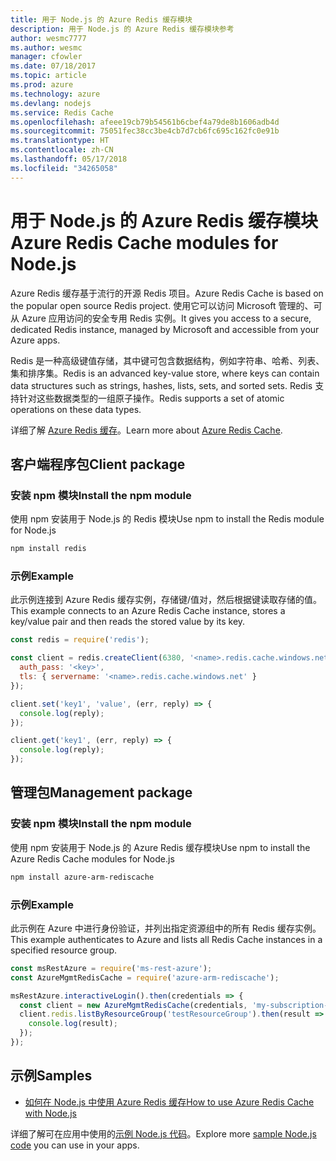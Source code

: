 ```yaml
---
title: 用于 Node.js 的 Azure Redis 缓存模块
description: 用于 Node.js 的 Azure Redis 缓存模块参考
author: wesmc7777
ms.author: wesmc
manager: cfowler
ms.date: 07/18/2017
ms.topic: article
ms.prod: azure
ms.technology: azure
ms.devlang: nodejs
ms.service: Redis Cache
ms.openlocfilehash: afeee19cb79b54561b6cbef4a79de8b1606adb4d
ms.sourcegitcommit: 75051fec38cc3be4cb7d7cb6fc695c162fc0e91b
ms.translationtype: HT
ms.contentlocale: zh-CN
ms.lasthandoff: 05/17/2018
ms.locfileid: "34265058"
---
```

# <a name="azure-redis-cache-modules-for-nodejs"></a><span data-ttu-id="70175-103">用于 Node.js 的 Azure Redis 缓存模块</span><span class="sxs-lookup"><span data-stu-id="70175-103">Azure Redis Cache modules for Node.js</span></span>

<span data-ttu-id="70175-104">Azure Redis 缓存基于流行的开源 Redis 项目。</span><span class="sxs-lookup"><span data-stu-id="70175-104">Azure Redis Cache is based on the popular open source Redis project.</span></span> <span data-ttu-id="70175-105">使用它可以访问 Microsoft 管理的、可从 Azure 应用访问的安全专用 Redis 实例。</span><span class="sxs-lookup"><span data-stu-id="70175-105">It gives you access to a secure, dedicated Redis instance, managed by Microsoft and accessible from your Azure apps.</span></span>

<span data-ttu-id="70175-106">Redis 是一种高级键值存储，其中键可包含数据结构，例如字符串、哈希、列表、集和排序集。</span><span class="sxs-lookup"><span data-stu-id="70175-106">Redis is an advanced key-value store, where keys can contain data structures such as strings, hashes, lists, sets, and sorted sets.</span></span> <span data-ttu-id="70175-107">Redis 支持针对这些数据类型的一组原子操作。</span><span class="sxs-lookup"><span data-stu-id="70175-107">Redis supports a set of atomic operations on these data types.</span></span>

<span data-ttu-id="70175-108">详细了解 [Azure Redis 缓存](https://docs.microsoft.com/azure/redis-cache/)。</span><span class="sxs-lookup"><span data-stu-id="70175-108">Learn more about [Azure Redis Cache](https://docs.microsoft.com/azure/redis-cache/).</span></span>

## <a name="client-package"></a><span data-ttu-id="70175-109">客户端程序包</span><span class="sxs-lookup"><span data-stu-id="70175-109">Client package</span></span>

### <a name="install-the-npm-module"></a><span data-ttu-id="70175-110">安装 npm 模块</span><span class="sxs-lookup"><span data-stu-id="70175-110">Install the npm module</span></span>

<span data-ttu-id="70175-111">使用 npm 安装用于 Node.js 的 Redis 模块</span><span class="sxs-lookup"><span data-stu-id="70175-111">Use npm to install the Redis module for Node.js</span></span>

```bash
npm install redis
```

### <a name="example"></a><span data-ttu-id="70175-112">示例</span><span class="sxs-lookup"><span data-stu-id="70175-112">Example</span></span>

<span data-ttu-id="70175-113">此示例连接到 Azure Redis 缓存实例，存储键/值对，然后根据键读取存储的值。</span><span class="sxs-lookup"><span data-stu-id="70175-113">This example connects to an Azure Redis Cache instance, stores a key/value pair and then reads the stored value by its key.</span></span>

```javascript
const redis = require('redis');

const client = redis.createClient(6380, '<name>.redis.cache.windows.net', {
  auth_pass: '<key>',
  tls: { servername: '<name>.redis.cache.windows.net' }
});

client.set('key1', 'value', (err, reply) => {
  console.log(reply);
});

client.get('key1', (err, reply) => {
  console.log(reply);
});
```

## <a name="management-package"></a><span data-ttu-id="70175-114">管理包</span><span class="sxs-lookup"><span data-stu-id="70175-114">Management package</span></span>

### <a name="install-the-npm-module"></a><span data-ttu-id="70175-115">安装 npm 模块</span><span class="sxs-lookup"><span data-stu-id="70175-115">Install the npm module</span></span>

<span data-ttu-id="70175-116">使用 npm 安装用于 Node.js 的 Azure Redis 缓存模块</span><span class="sxs-lookup"><span data-stu-id="70175-116">Use npm to install the Azure Redis Cache modules for Node.js</span></span>

```bash
npm install azure-arm-rediscache
```

### <a name="example"></a><span data-ttu-id="70175-117">示例</span><span class="sxs-lookup"><span data-stu-id="70175-117">Example</span></span>

<span data-ttu-id="70175-118">此示例在 Azure 中进行身份验证，并列出指定资源组中的所有 Redis 缓存实例。</span><span class="sxs-lookup"><span data-stu-id="70175-118">This example authenticates to Azure and lists all Redis Cache instances in a specified resource group.</span></span>

```javascript
const msRestAzure = require('ms-rest-azure');
const AzureMgmtRedisCache = require('azure-arm-rediscache');

msRestAzure.interactiveLogin().then(credentials => {
  const client = new AzureMgmtRedisCache(credentials, 'my-subscription-id');
  client.redis.listByResourceGroup('testResourceGroup').then(result => {
    console.log(result);
  });
});
```


## <a name="samples"></a><span data-ttu-id="70175-119">示例</span><span class="sxs-lookup"><span data-stu-id="70175-119">Samples</span></span>

* [<span data-ttu-id="70175-120">如何在 Node.js 中使用 Azure Redis 缓存</span><span class="sxs-lookup"><span data-stu-id="70175-120">How to use Azure Redis Cache with Node.js</span></span>](https://docs.microsoft.com/azure/redis-cache/cache-nodejs-get-started)

<span data-ttu-id="70175-121">详细了解可在应用中使用的[示例 Node.js 代码](https://azure.microsoft.com/resources/samples/?platform=nodejs)。</span><span class="sxs-lookup"><span data-stu-id="70175-121">Explore more [sample Node.js code](https://azure.microsoft.com/resources/samples/?platform=nodejs) you can use in your apps.</span></span>
